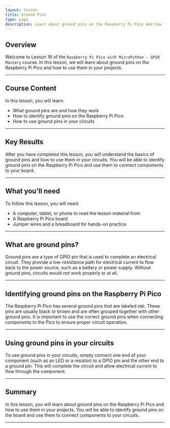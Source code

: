 ```yaml
---
layout: lesson
title: Ground Pins
type: page
description: Learn about ground pins on the Raspberry Pi Pico and how to use them in your projects.
---
```


## Overview

Welcome to Lesson 16 of the `Raspberry Pi Pico with MicroPython - GPIO Mastery` course. In this lesson, we will learn about ground pins on the Raspberry Pi Pico and how to use them in your projects.

---

## Course Content

In this lesson, you will learn:

* What ground pins are and how they work
* How to identify ground pins on the Raspberry Pi Pico
* How to use ground pins in your circuits

---

## Key Results

After you have completed this lesson, you will understand the basics of ground pins and how to use them in your circuits. You will be able to identify ground pins on the Raspberry Pi Pico and use them to connect components to your board.

---

## What you'll need

To follow this lesson, you will need:

* A computer, tablet, or phone to read the lesson material from
* A Raspberry Pi Pico board
* Jumper wires and a breadboard for hands-on practice

---

## What are ground pins?

Ground pins are a type of GPIO pin that is used to complete an electrical circuit. They provide a low-resistance path for electrical current to flow back to the power source, such as a battery or power supply. Without ground pins, circuits would not work properly or at all.

---

## Identifying ground pins on the Raspberry Pi Pico

The Raspberry Pi Pico has several ground pins that are labeled `GND`. These pins are usually black or brown and are often grouped together with other ground pins. It is important to use the correct ground pins when connecting components to the Pico to ensure proper circuit operation.

---

## Using ground pins in your circuits

To use ground pins in your circuits, simply connect one end of your component (such as an LED or a resistor) to a GPIO pin and the other end to a ground pin. This will complete the circuit and allow electrical current to flow through the component.

---

## Summary

In this lesson, you will learn about ground pins on the Raspberry Pi Pico and how to use them in your projects. You will be able to identify ground pins on the board and use them to connect components to your circuits.

---

